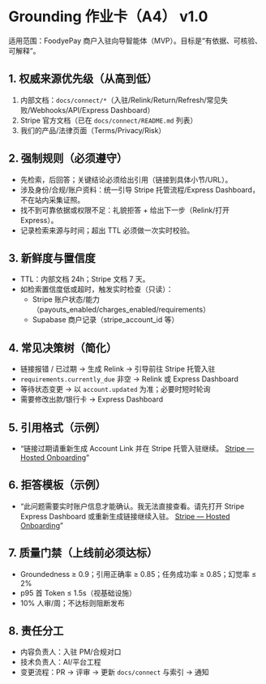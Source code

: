 # Grounding 作业卡（A4） v1.0

适用范围：FoodyePay 商户入驻向导智能体（MVP）。目标是“有依据、可核验、可解释”。

## 1. 权威来源优先级（从高到低）
1) 内部文档：`docs/connect/*`（入驻/Relink/Return/Refresh/常见失败/Webhooks/API/Express Dashboard）
2) Stripe 官方文档（已在 `docs/connect/README.md` 列表）
3) 我们的产品/法律页面（Terms/Privacy/Risk）

## 2. 强制规则（必须遵守）
- 先检索，后回答；关键结论必须给出引用（链接到具体小节/URL）。
- 涉及身份/合规/账户资料：统一引导 Stripe 托管流程/Express Dashboard，不在站内采集证照。
- 找不到可靠依据或权限不足：礼貌拒答 + 给出下一步（Relink/打开 Express）。
- 记录检索来源与时间；超出 TTL 必须做一次实时校验。

## 3. 新鲜度与置信度
- TTL：内部文档 24h；Stripe 文档 7 天。
- 如检索置信度低或超时，触发实时检查（只读）：
  - Stripe 账户状态/能力（payouts_enabled/charges_enabled/requirements）
  - Supabase 商户记录（stripe_account_id 等）

## 4. 常见决策树（简化）
- 链接报错 / 已过期 → 生成 Relink → 引导前往 Stripe 托管入驻
- `requirements.currently_due` 非空 → Relink 或 Express Dashboard
- 等待状态变更 → 以 `account.updated` 为准；必要时短时轮询
- 需要修改出款/银行卡 → Express Dashboard

## 5. 引用格式（示例）
- “链接过期请重新生成 Account Link 并在 Stripe 托管入驻继续。 [Stripe — Hosted Onboarding](https://docs.stripe.com/connect/hosted-onboarding)”

## 6. 拒答模板（示例）
- “此问题需要实时账户信息才能确认。我无法直接查看。请先打开 Stripe Express Dashboard 或重新生成链接继续入驻。 [Stripe — Hosted Onboarding](https://docs.stripe.com/connect/hosted-onboarding)”

## 7. 质量门禁（上线前必须达标）
- Groundedness ≥ 0.9；引用正确率 ≥ 0.85；任务成功率 ≥ 0.85；幻觉率 ≤ 2%
- p95 首 Token ≤ 1.5s（视基础设施）
- 10% 人审/周；不达标则阻断发布

## 8. 责任分工
- 内容负责人：入驻 PM/合规对口
- 技术负责人：AI/平台工程
- 变更流程：PR → 评审 → 更新 `docs/connect` 与索引 → 通知
